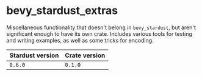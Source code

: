 # bevy_stardust_extras
Miscellaneous functionality that doesn't belong in `bevy_stardust`, but aren't significant enough to have its own crate. Includes various tools for testing and writing examples, as well as some tricks for encoding.

| Stardust version | Crate version |
|------------------|---------------|
| `0.6.0`          | `0.1.0`       |